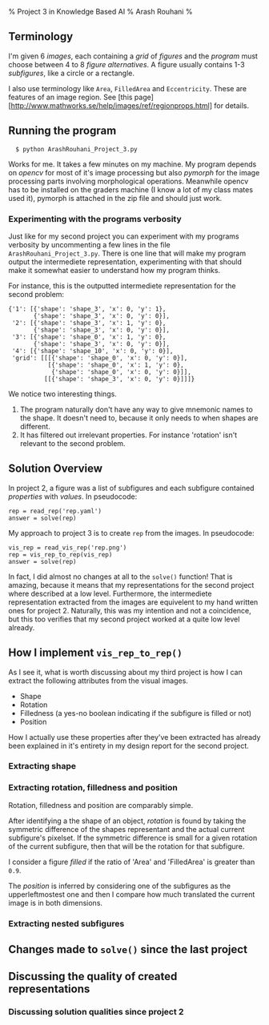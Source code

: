 % Project 3 in Knowledge Based AI
% Arash Rouhani
%

## Terminology

I'm given 6 *images*, each containing a *grid* of *figures* and the
*program* must choose between 4 to 8 *figure alternatives*. A figure usually
contains 1-3 *subfigures*, like a circle or a rectangle.

I also use terminology like `Area`, `FilledArea` and `Eccentricity`.
These are features of an image region. See [this
page][http://www.mathworks.se/help/images/ref/regionprops.html] for details.

## Running the program

      $ python ArashRouhani_Project_3.py

Works for me. It takes a few minutes on my machine. My program depends on
*opencv* for most of it's image processing but also *pymorph* for the image
processing parts involving morphological operations. Meanwhile opencv
has to be installed on the graders machine (I know a lot of my class
mates used it), pymorph is attached in the zip file and should just
work.

### Experimenting with the programs verbosity

Just like for my second project you can experiment with my programs
verbosity by uncommenting a few lines in the file
`ArashRouhani_Project_3.py`. There is one line that will make my program
output the intermediete representation, experimenting with that should
make it somewhat easier to understand how my program thinks.

For instance, this is the outputted intermediete representation for the
second problem:

    {'1': [{'shape': 'shape_3', 'x': 0, 'y': 1},
           {'shape': 'shape_3', 'x': 0, 'y': 0}],
     '2': [{'shape': 'shape_3', 'x': 1, 'y': 0},
           {'shape': 'shape_3', 'x': 0, 'y': 0}],
     '3': [{'shape': 'shape_0', 'x': 1, 'y': 0},
           {'shape': 'shape_3', 'x': 0, 'y': 0}],
     '4': [{'shape': 'shape_10', 'x': 0, 'y': 0}],
     'grid': [[[{'shape': 'shape_0', 'x': 0, 'y': 0}],
               [{'shape': 'shape_0', 'x': 1, 'y': 0},
                {'shape': 'shape_0', 'x': 0, 'y': 0}]],
              [[{'shape': 'shape_3', 'x': 0, 'y': 0}]]]}

We notice two interesting things.

  1. The program naturally don't have any way to give mnemonic names to
     the shape. It doesn't need to, because it only needs to when shapes
     are different.
  2. It has filtered out irrelevant properties.  For instance 'rotation'
     isn't relevant to the second problem.

## Solution Overview

In project 2, a figure was a list of subfigures and each subfigure contained
*properties* with *values*. In pseudocode:

    rep = read_rep('rep.yaml')
    answer = solve(rep)

My approach to project 3 is to create `rep` from the images. In pseudocode:

    vis_rep = read_vis_rep('rep.png')
    rep = vis_rep_to_rep(vis_rep)
    answer = solve(rep)

In fact, I did almost no changes at all to the `solve()` function! That
is amazing, because it means that my representations for the second
project where described at a low level. Furthermore, the intermediete
representation extracted from the images are equivelent to my hand
written ones for project 2.  Naturally, this was my intention and not a
coincidence, but this too verifies that my second project worked at a
quite low level already.

## How I implement `vis_rep_to_rep()`

As I see it, what is worth discussing about my third project is how I
can extract the following attributes from the visual images.

  * Shape
  * Rotation
  * Filledness (a yes-no boolean indicating if the subfigure is filled or not)
  * Position

How I actually use these properties after they've been extracted has
already been explained in it's entirety in my design report for the
second project.

### Extracting shape

### Extracting rotation, filledness and position

Rotation, filledness and position are comparably simple.

After identifying a the shape of an object, *rotation* is found by
taking the symmetric difference of the shapes representant and the
actual current subfigure's pixelset. If the symmetric difference is small
for a given rotation of the current subfigure, then that will be the
rotation for that subfigure.

I consider a figure *filled* if the ratio of 'Area' and 'FilledArea' is
greater than `0.9`.

The *position* is inferred by considering one of the subfigures as the
upperleftmostest one and then I compare how much translated the current
image is in both dimensions.

### Extracting nested subfigures

## Changes made to `solve()` since the last project



## Discussing the quality of created representations

### Discussing solution qualities since project 2


